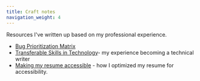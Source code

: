```yaml
---
title: Craft notes
navigation_weight: 4
---
```

Resources I've written up based on my professional experience.<br>
* [Bug Prioritization Matrix](bug-prioritization-mattix.md)
* [Transferable Skills in Technology](transferable-skills.md)- my experience becoming a technical writer<br>
* [Making my resume accessible](making-resume-accessible.md) - how I optimized my resume for accessibility.
